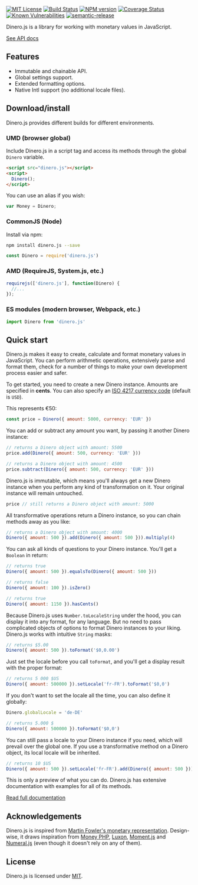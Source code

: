 [![MIT License][license-badge]][license] [![Build Status][travis-badge]][travis-url] [![NPM version][npm-version-badge]][npm-url] [![Coverage Status][coveralls-badge]][coveralls-url] [![Known Vulnerabilities][snyk-badge]][snyk-url] [![semantic-release][semantic-release-badge]][semantic-release-url]

Dinero.js is a library for working with monetary values in JavaScript.

[See API docs][dinero-docs]

## Features
 * Immutable and chainable API.
 * Global settings support.
 * Extended formatting options.
 * Native Intl support (no additional locale files).

## Download/install

Dinero.js provides different builds for different environments.

### UMD (browser global)

Include Dinero.js in a script tag and access its methods through the global `Dinero` variable.

```html
<script src="dinero.js"></script>
<script>
  Dinero();
</script>
```

You can use an alias if you wish:

```js
var Money = Dinero;
```

### CommonJS (Node)

Install via npm:

```sh
npm install dinero.js --save
```

```js
const Dinero = require('dinero.js')
```

### AMD (RequireJS, System.js, etc.)

```js
requirejs(['dinero.js'], function(Dinero) {
  //...
});
```

### ES modules (modern browser, Webpack, etc.)

```js
import Dinero from 'dinero.js'
```

## Quick start

Dinero.js makes it easy to create, calculate and format monetary values in JavaScript. You can perform arithmetic operations, extensively parse and format them, check for a number of things to make your own development process easier and safer.

To get started, you need to create a new Dinero instance. Amounts are specified in **cents**. You can also specify an [ISO 4217 currency code][wiki:iso-4217] (default is `USD`).

This represents €50:

```js
const price = Dinero({ amount: 5000, currency: 'EUR' })
```

You can add or subtract any amount you want, by passing it another Dinero instance:

```js
// returns a Dinero object with amount: 5500
price.add(Dinero({ amount: 500, currency: 'EUR' }))

// returns a Dinero object with amount: 4500
price.subtract(Dinero({ amount: 500, currency: 'EUR' }))
```

Dinero.js is immutable, which means you'll always get a new Dinero instance when you perform any kind of transformation on it. Your original instance will remain untouched.

```js
price // still returns a Dinero object with amount: 5000
```

All transformative operations return a Dinero instance, so you can chain methods away as you like:

```js
// returns a Dinero object with amount: 4000
Dinero({ amount: 500 }).add(Dinero({ amount: 500 })).multiply(4)
```

You can ask all kinds of questions to your Dinero instance. You'll get a `Boolean` in return:

```js
// returns true
Dinero({ amount: 500 }).equalsTo(Dinero({ amount: 500 }))

// returns false
Dinero({ amount: 100 }).isZero()

// returns true
Dinero({ amount: 1150 }).hasCents()
```

Because Dinero.js uses `Number.toLocaleString` under the hood, you can display it into any format, for any language. But no need to pass complicated objects of options to format Dinero instances to your liking. Dinero.js works with intuitive `String` masks:

```js
// returns $5.00
Dinero({ amount: 500 }).toFormat('$0,0.00')
```

Just set the locale before you call `toFormat`, and you'll get a display result with the proper format:

```js
// returns 5 000 $US
Dinero({ amount: 500000 }).setLocale('fr-FR').toFormat('$0,0')
```

If you don't want to set the locale all the time, you can also define it globally:

```js
Dinero.globalLocale = 'de-DE'

// returns 5.000 $
Dinero({ amount: 500000 }).toFormat('$0,0')
```

You can still pass a locale to your Dinero instance if you need, which will prevail over the global one. If you use a transformative method on a Dinero object, its local locale will be inherited.

```js
// returns 10 $US
Dinero({ amount: 500 }).setLocale('fr-FR').add(Dinero({ amount: 500 })).toFormat('$0,0')
```

This is only a preview of what you can do. Dinero.js has extensive documentation with examples for all of its methods.

[Read full documentation][dinero-docs]

## Acknowledgements

Dinero.js is inspired from [Martin Fowler's monetary representation][fowler-money]. Design-wise, it draws inspiration from [Money PHP][moneyphp], [Luxon][luxon], [Moment.js][moment] and [Numeral.js][numeral] (even though it doesn't rely on any of them).

## License

Dinero.js is licensed under [MIT][license].

[license]: https://github.com/sarahdayan/dinero.js/blob/master/README.md
[license-badge]: https://img.shields.io/badge/license-MIT-blue.svg

[travis-url]: https://travis-ci.org/sarahdayan/dinero.js
[travis-badge]: https://img.shields.io/travis/sarahdayan/dinero.js.svg

[npm-url]: https://www.npmjs.com/package/dinero.js
[npm-version-badge]: https://img.shields.io/npm/v/dinero.js.svg

[coveralls-url]: https://coveralls.io/github/sarahdayan/dinero.js?branch=master
[coveralls-badge]: https://img.shields.io/coveralls/github/sarahdayan/dinero.js.svg?branch=master

[snyk-url]: https://snyk.io/test/github/sarahdayan/dinero.js?targetFile=package.json
[snyk-badge]: https://snyk.io/test/github/sarahdayan/dinero.js/badge.svg?targetFile=package.json

[semantic-release-url]: https://github.com/semantic-release/semantic-release
[semantic-release-badge]: https://img.shields.io/badge/%20%20%F0%9F%93%A6%F0%9F%9A%80-semantic--release-e10079.svg

[wiki:iso-4217]: https://en.wikipedia.org/wiki/ISO_4217
[dinero-docs]: https://sarahdayan.github.io/dinero.js/module-Dinero.html

[fowler-money]: https://martinfowler.com/eaaCatalog/money.html
[moneyphp]: http://moneyphp.org
[luxon]: https://moment.github.io/luxon
[moment]: https://momentjs.com
[numeral]: http://numeraljs.com
